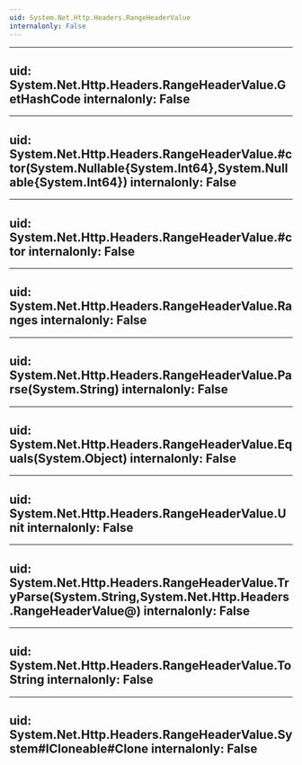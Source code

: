 ```yaml
---
uid: System.Net.Http.Headers.RangeHeaderValue
internalonly: False
---
```


---
uid: System.Net.Http.Headers.RangeHeaderValue.GetHashCode
internalonly: False
---

---
uid: System.Net.Http.Headers.RangeHeaderValue.#ctor(System.Nullable{System.Int64},System.Nullable{System.Int64})
internalonly: False
---

---
uid: System.Net.Http.Headers.RangeHeaderValue.#ctor
internalonly: False
---

---
uid: System.Net.Http.Headers.RangeHeaderValue.Ranges
internalonly: False
---

---
uid: System.Net.Http.Headers.RangeHeaderValue.Parse(System.String)
internalonly: False
---

---
uid: System.Net.Http.Headers.RangeHeaderValue.Equals(System.Object)
internalonly: False
---

---
uid: System.Net.Http.Headers.RangeHeaderValue.Unit
internalonly: False
---

---
uid: System.Net.Http.Headers.RangeHeaderValue.TryParse(System.String,System.Net.Http.Headers.RangeHeaderValue@)
internalonly: False
---

---
uid: System.Net.Http.Headers.RangeHeaderValue.ToString
internalonly: False
---

---
uid: System.Net.Http.Headers.RangeHeaderValue.System#ICloneable#Clone
internalonly: False
---
